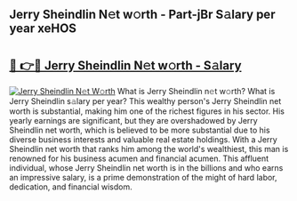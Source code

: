 ## Jerry Sheindlin N𝚎t w𝚘rth - Part-jBr S𝚊lary per year xeHOS

# <h2><a href="http://gc2tqp.nevu.top/?p=Jerry+Sheindlin">🔗 👉🔴 Jerry Sheindlin N𝚎t w𝚘rth - S𝚊lary</a></h2>

[![Jerry Sheindlin N𝚎t W𝚘rth](https://i.imgur.com/Oavwk0R.jpeg)](http://gc2tqp.nevu.top/?p=Jerry+Sheindlin)
What is Jerry Sheindlin n𝚎t w𝚘rth? What is Jerry Sheindlin s𝚊lary per year?
This wealthy person's Jerry Sheindlin net worth is substantial, making him one of the richest figures in his sector. His yearly earnings are significant, but they are overshadowed by Jerry Sheindlin net worth, which is believed to be more substantial due to his diverse business interests and valuable real estate holdings. With a Jerry Sheindlin net worth that ranks him among the world's wealthiest, this man is renowned for his business acumen and financial acumen. This affluent individual, whose Jerry Sheindlin net worth is in the billions and who earns an impressive salary, is a prime demonstration of the might of hard labor, dedication, and financial wisdom.

